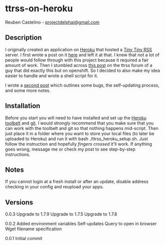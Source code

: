 ttrss-on-heroku
=================
Reuben Castelino - projectdelphai@gmail.com

Description
---------------

I originally created an application on [Heroku](http://www.heroku.com) that hosted a [Tiny Tiny RSS](http://tt-rss.org/redmine/projects/tt-rss/wiki) server. I first wrote a post on it [here](http://projectdelphai.github.com/blog/2013/03/15/replacing-google-reader-with-tt-rss-on-heroku/) and left it at that. I knew that not a lot of people would follow through with this project because it required a fair amount of work. Then I stumbled across [this post](http://tt-rss.org/forum/viewtopic.php?f=16&t=1360) on the ttrss forum of a guy that did exactly this but on openshift. So I decided to also make my idea easier to handle and wrote a shell script for it.

I wrote a [second post](http://projectdelphai.github.com/blog/2013/03/23/tt-rss-on-heroku-part-2/) which outlines some bugs, the self-updating process, and some more notes. 

Installation
---------------
Before you start you will need to have installed and set up the [Heroku toolbelt](https://toolbelt.heroku.com/) and [git](http://git-scm.com/downloads). I would strongly recommend that you make sure that you can work with the toolbelt and git so that nothing happens mid-script. Then just place it in a folder where you want to store your local files (to later be uploaded to Heroku) and run it with bash ./ttrss_heroku_setup.sh. Just follow the instruction and hopefully *fingers crossed* it'll work. If anything goes wrong, message me or check my post to see step-by-step instructions. 

Notes
----------------
If you cannot login at a fresh install or after an update, disable address checking in your config and reupload your apps.



Versions
----------------

0.0.3
Upgrade to 1.7.9
Upgrade to 1.7.5
Upgrade to 1.7.8

0.0.2
Added environment variables
Self-updates
Query to open in browser
Wget filename specification

0.0.1
Initial commit
